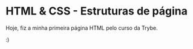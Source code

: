 # HTML & CSS - Estruturas de página

<p>
    Hoje, fiz a minha primeira página HTML pelo curso da Trybe. 
</p>

:)